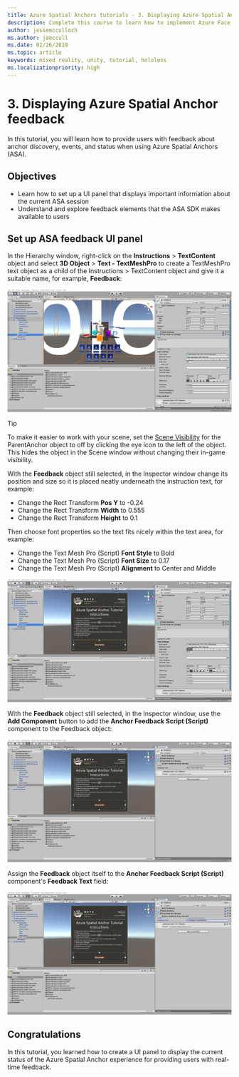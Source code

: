 ```yaml
---
title: Azure Spatial Anchors tutorials - 3. Displaying Azure Spatial Anchor feedback
description: Complete this course to learn how to implement Azure Face Recognition within a mixed reality application.
author: jessemcculloch
ms.author: jemccull
ms.date: 02/26/2019
ms.topic: article
keywords: mixed reality, unity, tutorial, hololens
ms.localizationpriority: high
---
```


# 3. Displaying Azure Spatial Anchor feedback

In this tutorial, you will learn how to provide users with feedback about anchor discovery, events, and status when using Azure Spatial Anchors (ASA).

## Objectives

* Learn how to set up a UI panel that displays important information about the current ASA session
* Understand and explore feedback elements that the ASA SDK makes available to users

## Set up ASA feedback UI panel

In the Hierarchy window, right-click on the **Instructions** > **TextContent** object and select **3D Object** > **Text - TextMeshPro** to create a TextMeshPro text object as a child of the Instructions > TextContent object and give it a suitable name, for example, **Feedback**:

![mrlearning-base](images/mrlearning-asa/tutorial3-section1-step1-1.png)

> [!TIP]
> To make it easier to work with your scene, set the  <a href="https://docs.unity3d.com/Manual/SceneVisibility.html" target="_blank">Scene Visibility</a> for the ParentAnchor object to off by clicking the eye icon to the left of the object. This hides the object in the Scene window without changing their in-game visibility.

With the **Feedback** object still selected, in the Inspector window change its position and size so it is placed neatly underneath the instruction text, for example:

* Change the Rect Transform **Pos Y** to -0.24
* Change the Rect Transform **Width** to 0.555
* Change the Rect Transform **Height** to 0.1

Then choose font properties so the text fits nicely within the text area, for example:

* Change the Text Mesh Pro (Script) **Font Style** to Bold
* Change the Text Mesh Pro (Script) **Font Size** to 0.17
* Change the Text Mesh Pro (Script) **Alignment** to Center and Middle

![mrlearning-base](images/mrlearning-asa/tutorial3-section1-step1-2.png)

With the **Feedback** object still selected, in the Inspector window, use the **Add Component** button to add the **Anchor Feedback Script (Script)** component to the Feedback object:

![mrlearning-base](images/mrlearning-asa/tutorial3-section1-step1-3.png)

Assign the **Feedback** object itself to the **Anchor Feedback Script (Script)** component's **Feedback Text** field:

![mrlearning-base](images/mrlearning-asa/tutorial3-section1-step1-4.png)

## Congratulations

In this tutorial, you learned how to create a UI panel to display the current status of the Azure Spatial Anchor experience for providing users with real-time feedback.
